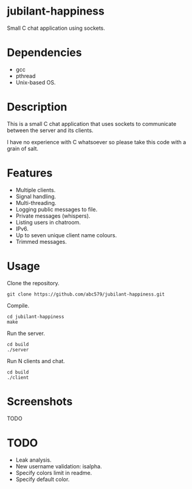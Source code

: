 # jubilant-happiness

Small C chat application using sockets.

# Dependencies

- gcc
- pthread
- Unix-based OS.

# Description

This is a small C chat application that uses sockets to communicate
between the server and its clients.

I have no experience with C whatsoever so please take this code with a grain of salt.

# Features

- Multiple clients.
- Signal handling.
- Multi-threading.
- Logging public messages to file.
- Private messages (whispers).
- Listing users in chatroom.
- IPv6.
- Up to seven unique client name colours.
- Trimmed messages.

# Usage

Clone the repository.

	git clone https://github.com/abc579/jubilant-happiness.git

Compile.

    cd jubilant-happiness
    make

Run the server.

    cd build
    ./server

Run N clients and chat.

    cd build
    ./client

# Screenshots

TODO

# TODO

- Leak analysis.
- New username validation: isalpha.
- Specify colors limit in readme.
- Specify default color.
